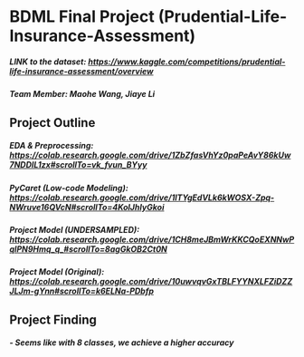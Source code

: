 # BDML Final Project (Prudential-Life-Insurance-Assessment)
##### LINK to the dataset: https://www.kaggle.com/competitions/prudential-life-insurance-assessment/overview
##### Team Member: Maohe Wang, Jiaye Li
## Project Outline
##### EDA & Preprocessing: https://colab.research.google.com/drive/1ZbZfasVhYz0paPeAvY86kUw7NDDIL1zx#scrollTo=vk_fvun_BYyy
##### PyCaret (Low-code Modeling): https://colab.research.google.com/drive/1lTYgEdVLk6kWOSX-Zpq-NWruve16QVcN#scrollTo=4KolJhIyGkoi 
##### Project Model (UNDERSAMPLED): https://colab.research.google.com/drive/1CH8meJBmWrKKCQoEXNNwPqIPN9Hmq_q_#scrollTo=8agGkOB2Ct0N
##### Project Model (Original): https://colab.research.google.com/drive/10uwvqvGxTBLFYYNXLFZiDZZJLJm-gYnn#scrollTo=k6ELNa-PDbfp
## Project Finding
##### - Seems like with 8 classes, we achieve a higher accuracy


